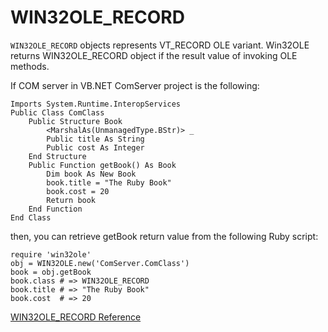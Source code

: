 # WIN32OLE_RECORD

`WIN32OLE_RECORD` objects represents VT_RECORD OLE variant. Win32OLE returns
WIN32OLE_RECORD object if the result value of invoking OLE methods.

If COM server in VB.NET ComServer project is the following:

    Imports System.Runtime.InteropServices
    Public Class ComClass
        Public Structure Book
            <MarshalAs(UnmanagedType.BStr)> _
            Public title As String
            Public cost As Integer
        End Structure
        Public Function getBook() As Book
            Dim book As New Book
            book.title = "The Ruby Book"
            book.cost = 20
            Return book
        End Function
    End Class

then, you can retrieve getBook return value from the following Ruby script:

    require 'win32ole'
    obj = WIN32OLE.new('ComServer.ComClass')
    book = obj.getBook
    book.class # => WIN32OLE_RECORD
    book.title # => "The Ruby Book"
    book.cost  # => 20

[WIN32OLE_RECORD Reference](https://ruby-doc.org/stdlib-2.6/libdoc/win32ole/rdoc/WIN32OLE_RECORD.html)